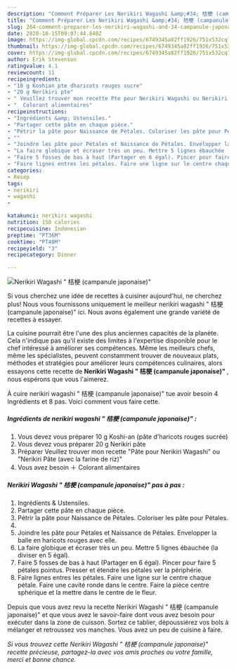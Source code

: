 ```yaml
---
description: "Comment Préparer Les Nerikiri Wagashi &amp;#34; 桔梗 (campanule japonaise)&amp;#34;"
title: "Comment Préparer Les Nerikiri Wagashi &amp;#34; 桔梗 (campanule japonaise)&amp;#34;"
slug: 264-comment-preparer-les-nerikiri-wagashi-and-34-campanule-japonaise-and-34
date: 2020-10-15T09:07:44.840Z
image: https://img-global.cpcdn.com/recipes/6749345a82ff1926/751x532cq70/nerikiri-wagashi-桔梗-campanule-japonaise-photo-principale-de-la-recette.jpg
thumbnail: https://img-global.cpcdn.com/recipes/6749345a82ff1926/751x532cq70/nerikiri-wagashi-桔梗-campanule-japonaise-photo-principale-de-la-recette.jpg
cover: https://img-global.cpcdn.com/recipes/6749345a82ff1926/751x532cq70/nerikiri-wagashi-桔梗-campanule-japonaise-photo-principale-de-la-recette.jpg
author: Erik Stevenson
ratingvalue: 4.1
reviewcount: 11
recipeingredient:
- "10 g Koshian pte dharicots rouges sucre"
- "20 g Nerikiri pte"
- " Veuillez trouver mon recette Pte pour Nerikiri Wagashi ou Nerikiri Pte avec la farine de riz"
- "  Colorant alimentaires"
recipeinstructions:
- "Ingrédients &amp; Ustensiles."
- "Partager cette pâte en chaque pièce."
- "Pétrir la pâte pour Naissance de Pétales. Coloriser les pâte pour Pétales."
- ""
- "Joindre les pâte pour Pétales et Naissance de Pétales. Envelopper la balle en haricots rouges avec elle."
- "La faire globique et écraser très un peu. Mettre 5 lignes ébauchée (la diviser en 5 égal)."
- "Faire 5 fosses de bas à haut (Partager en 6 égal). Pincer pour faire 5 pétales pointus. Presser et étendre les pétales ver la périphérie."
- "Faire lignes entres les pétales. Faire une ligne sur le centre chaque pétale. Faire une cavité ronde dans le centre. Faire la pièce centre sphérique et la mettre dans le centre de le fleur."
categories:
- Resep
tags:
- nerikiri
- wagashi
- 

katakunci: nerikiri wagashi  
nutrition: 150 calories
recipecuisine: Indonesian
preptime: "PT36M"
cooktime: "PT40M"
recipeyield: "3"
recipecategory: Dinner

---
```



![Nerikiri Wagashi &#34; 桔梗 (campanule japonaise)&#34;](https://img-global.cpcdn.com/recipes/6749345a82ff1926/751x532cq70/nerikiri-wagashi-桔梗-campanule-japonaise-photo-principale-de-la-recette.jpg)

Si vous cherchez une idée de recettes à cuisiner aujourd'hui, ne cherchez plus! Nous vous fournissons uniquement le meilleur nerikiri wagashi &#34; 桔梗 (campanule japonaise)&#34; ici. Nous avons également une grande variété de recettes à essayer.

La cuisine pourrait être l'une des plus anciennes capacités de la planète. Cela n'indique pas qu'il existe des limites à l'expertise disponible pour le chef intéressé à améliorer ses compétences. Même les meilleurs chefs, même les spécialistes, peuvent constamment trouver de nouveaux plats, méthodes et stratégies pour améliorer leurs compétences culinaires, alors essayons cette recette de <strong> Nerikiri Wagashi &#34; 桔梗 (campanule japonaise)&#34; </strong>, nous espérons que vous l'aimerez.

<!--inarticleads1-->

À cuire nerikiri wagashi &#34; 桔梗 (campanule japonaise)&#34; tue avoir besoin 4 Ingrédients et 8 pas. Voici comment vous faire cette.

##### Ingrédients de nerikiri wagashi &#34; 桔梗 (campanule japonaise)&#34; :

1. Vous devez vous préparer 10 g Koshi-an (pâte d&#39;haricots rouges sucrée)
1. Vous devez vous préparer 20 g Nerikiri pâte
1. Préparer  Veuillez trouver mon recette &#34;Pâte pour Nerikiri Wagashi&#34; ou &#34;Nerikiri Pâte (avec la farine de riz)&#34;
1. Vous avez besoin  ＋ Colorant alimentaires




<!--inarticleads2-->

##### Nerikiri Wagashi &#34; 桔梗 (campanule japonaise)&#34; pas à pas :

1. Ingrédients &amp; Ustensiles.
1. Partager cette pâte en chaque pièce.
1. Pétrir la pâte pour Naissance de Pétales. Coloriser les pâte pour Pétales.
1. 
1. Joindre les pâte pour Pétales et Naissance de Pétales. Envelopper la balle en haricots rouges avec elle.
1. La faire globique et écraser très un peu. Mettre 5 lignes ébauchée (la diviser en 5 égal).
1. Faire 5 fosses de bas à haut (Partager en 6 égal). Pincer pour faire 5 pétales pointus. Presser et étendre les pétales ver la périphérie.
1. Faire lignes entres les pétales. Faire une ligne sur le centre chaque pétale. Faire une cavité ronde dans le centre. Faire la pièce centre sphérique et la mettre dans le centre de le fleur.




<!--inarticleads1-->

<p>
Depuis que vous avez revu la recette Nerikiri Wagashi &#34; 桔梗 (campanule japonaise)&#34; et que vous avez le savoir-faire dont vous avez besoin pour exécuter dans la zone de cuisson. Sortez ce tablier, dépoussiérez vos bols à mélanger et retroussez vos manches. Vous avez un peu de cuisine à faire.
</p>

<p>
<i>Si vous trouvez cette Nerikiri Wagashi &#34; 桔梗 (campanule japonaise)&#34; recette précieuse, partagez-la avec vos amis proches ou votre famille, merci et bonne chance.</i>
</p>
